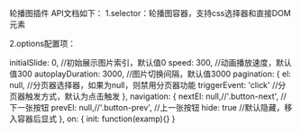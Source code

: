 轮播图插件
API文档如下：
1.selector：轮播图容器，支持css选择器和直接DOM元素

2.options配置项：

initialSlide: 0, //初始展示图片索引，默认值0
speed: 300, //动画播放速度，默认值300
autoplayDuration: 3000, //图片切换间隔，默认值3000
pagination: {
    el: null, //分页器选择器，如果为null，则禁用分页器功能
    triggerEvent: 'click' //分页器触发方式，默认为点击触发
},
navigation: {
    nextEl: null,//'.button-next', //下一张按钮
    prevEl: null,//'.button-prev', //上一张按钮
    hide: true //默认隐藏，移入容器后显式
},
on: {
    init: function(examp){}
}
